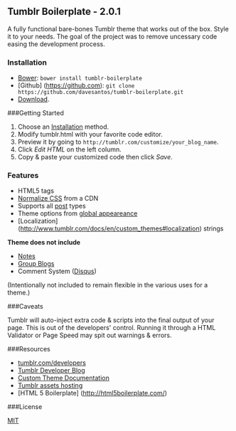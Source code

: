 Tumblr Boilerplate - 2.0.1
------

A fully functional bare-bones Tumblr theme that works out of the box. Style it to your needs. The goal of the project was to remove uncessary code easing the development process.

### <a name="install"></a>Installation

* [Bower](http://bower.io/): `bower install tumblr-boilerplate`
* [Github] (https://github.com): `git clone https://github.com/davesantos/tumblr-boilerplate.git`
* [Download](https://github.com/davesantos/tumblr-boilerplate/archive/master.zip).

###Getting Started

1. Choose an [Installation](#install) method.
2. Modify tumblr.html with your favorite code editor.
3. Preview it by going to `http://tumblr.com/customize/your_blog_name`.
4. Click *Edit HTML* on the left column.
5. Copy & paste your customized code then click *Save*.

### Features

* HTML5 tags
* [Normalize CSS](http://necolas.github.com/normalize.css/) from a CDN
* Supports all [post](https://www.tumblr.com/docs/en/custom_themes#posts) types
* Theme options from [global appeareance](https://www.tumblr.com/docs/en/custom_themes#global_appearance)
* [Localization] (http://www.tumblr.com/docs/en/custom_themes#localization) strings

__Theme does not include__

* [Notes](https://www.tumblr.com/docs/en/custom_themes#notes)
* [Group Blogs](https://www.tumblr.com/docs/en/custom_themes#group-blogs)
* Comment System ([Disqus](https://disqus.com/))

(Intentionally not included to remain flexible in the various uses for a theme.)



###Caveats

Tumblr will auto-inject extra code & scripts into the final output of your page. This is out of the developers' control. Running it through a HTML Validator or Page Speed may spit out warnings & errors.

###Resources
* [tumblr.com/developers](https://www.tumblr.com/developers)
* [Tumblr Developer Blog](http://developers.tumblr.com/)
* [Custom Theme Documentation](http://www.tumblr.com/docs/en/custom_themes)
* [Tumblr assets hosting](http://www.tumblr.com/themes/upload_static_file)
* [HTML 5 Boilerplate] (http://html5boilerplate.com/)

###License

[MIT](https://github.com/davesantos/tumblr-boilerplate/blob/master/LICENSE.md)



